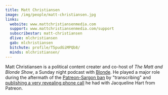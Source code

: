 ```yaml
---
title: Matt Christiansen
image: /img/people/matt-christiansen.jpg
links:
  website: www.mattchristiansenmedia.com
  support: www.mattchristiansenmedia.com/support
  subscribestar: matt-christiansen
  dlive: mlchristiansen
  gab: mlchristiansen
  bitchute: profile/T5pudGiMPQb8/
  minds: mlchristiansen/
---
```


Matt Christiansen is a political content creater and co-host of _The Matt and
Blonde Show_, a Sunday night podcast with [Blonde](/profiles/blonde/). He
played a major role during the aftermath of the [Patreon-Sargon
ban](/events/patreon-bans-sargon/) by "transcribing" and [publishing a very
revealing phone call](/events/matt-christiansen-has-call-with-patreon/) he had
with Jacqueline Hart from Patreon.

